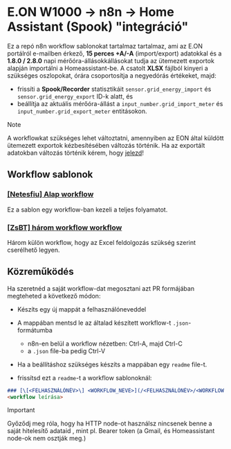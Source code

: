 # E.ON W1000 → n8n → Home Assistant (Spook) "integráció"

Ez a repó n8n workflow sablonokat tartalmaz tartalmaz, ami az E.ON portálról e-mailben érkező, **15 perces +A/-A** (import/export) adatokkal és a **1.8.0 / 2.8.0** napi mérőóra-állásokkállásokat tudja az ütemezett exportok alapján importálni a Homeassistant-be.
A csatolt **XLSX** fájlból kinyeri a szükséges oszlopokat, órára csoportosítja a negyedórás értékeket, majd:

* frissíti a **Spook/Recorder** statisztikáit `sensor.grid_energy_import` és `sensor.grid_energy_export` ID-k alatt, és
* beállítja az aktuális mérőóra-állást a `input_number.grid_import_meter` és `input_number.grid_export_meter` entitásokon.

> [!NOTE]
> A workflowkat szükséges lehet változtatni, amennyiben az EON által küldött ütemezett exportok kézbesítésében változás történik. Ha az exportált adatokban változás történik kérem, hogy [jelezd](https://github.com/Netesfiu/EON-W1000-n8n/issues/new)!

## Workflow sablonok
### [\[Netesfiu\] Alap workflow](/netesfiu/Alap-workflow.json)
Ez a sablon egy workflow-ban kezeli a teljes folyamatot.

### [\[ZsBT\] három workflow workflow](/netesfiu/README.md)
Három külön workflow, hogy az Excel feldolgozás szükség szerint cserélhető legyen.

## Közreműködés
Ha szeretnéd a saját workflow-dat megosztani azt PR formájában megteheted a következő módon:
* Készíts egy új mappát a felhasználóneveddel
* A mappában mentsd le az általad készített workflow-t `.json`-formátumba
  * n8n-en belül a workflow nézetben: Ctrl-A, majd Ctrl-C
  * a `.json` file-ba pedig Ctrl-V
* Ha a beállításhoz szükséges készíts a mappában egy `readme` file-t.

* frissítsd ezt a `readme`-t a workflow sablonoknál:

```markdown
### [\[<FELHASZNÁLÓNÉV>\] <WORKFLOW_NEVE>](/<FELHASZNÁLÓNÉV>/<WORKFLOW NEVE>.json)
<workflow leírása>
```

> [!IMPORTANT]
> Győződj meg róla, hogy ha HTTP node-ot használsz nincsenek benne a saját hitelesítő adataid , mint pl. Bearer token (a Gmail, és Homeassistant node-ok nem osztják meg.)
